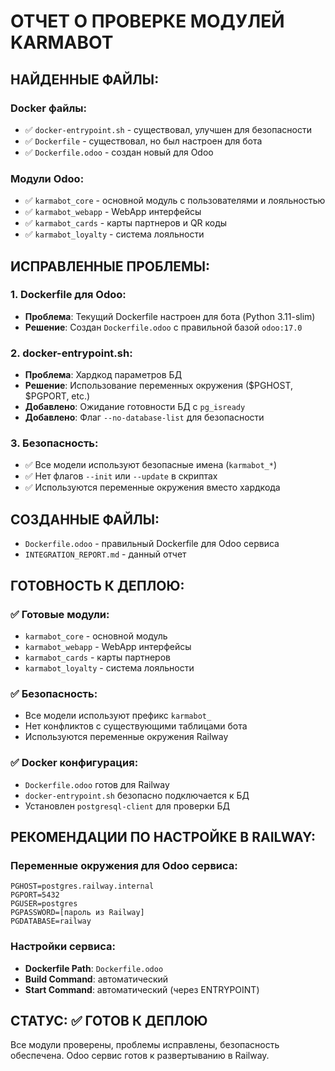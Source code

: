 # ОТЧЕТ О ПРОВЕРКЕ МОДУЛЕЙ KARMABOT

## НАЙДЕННЫЕ ФАЙЛЫ:

### Docker файлы:
- ✅ `docker-entrypoint.sh` - существовал, улучшен для безопасности
- ✅ `Dockerfile` - существовал, но был настроен для бота
- ✅ `Dockerfile.odoo` - создан новый для Odoo

### Модули Odoo:
- ✅ `karmabot_core` - основной модуль с пользователями и лояльностью
- ✅ `karmabot_webapp` - WebApp интерфейсы
- ✅ `karmabot_cards` - карты партнеров и QR коды
- ✅ `karmabot_loyalty` - система лояльности

## ИСПРАВЛЕННЫЕ ПРОБЛЕМЫ:

### 1. Dockerfile для Odoo:
- **Проблема**: Текущий Dockerfile настроен для бота (Python 3.11-slim)
- **Решение**: Создан `Dockerfile.odoo` с правильной базой `odoo:17.0`

### 2. docker-entrypoint.sh:
- **Проблема**: Хардкод параметров БД
- **Решение**: Использование переменных окружения ($PGHOST, $PGPORT, etc.)
- **Добавлено**: Ожидание готовности БД с `pg_isready`
- **Добавлено**: Флаг `--no-database-list` для безопасности

### 3. Безопасность:
- ✅ Все модели используют безопасные имена (`karmabot_*`)
- ✅ Нет флагов `--init` или `--update` в скриптах
- ✅ Используются переменные окружения вместо хардкода

## СОЗДАННЫЕ ФАЙЛЫ:

- `Dockerfile.odoo` - правильный Dockerfile для Odoo сервиса
- `INTEGRATION_REPORT.md` - данный отчет

## ГОТОВНОСТЬ К ДЕПЛОЮ:

### ✅ Готовые модули:
- `karmabot_core` - основной модуль
- `karmabot_webapp` - WebApp интерфейсы  
- `karmabot_cards` - карты партнеров
- `karmabot_loyalty` - система лояльности

### ✅ Безопасность:
- Все модели используют префикс `karmabot_`
- Нет конфликтов с существующими таблицами бота
- Используются переменные окружения Railway

### ✅ Docker конфигурация:
- `Dockerfile.odoo` готов для Railway
- `docker-entrypoint.sh` безопасно подключается к БД
- Установлен `postgresql-client` для проверки БД

## РЕКОМЕНДАЦИИ ПО НАСТРОЙКЕ В RAILWAY:

### Переменные окружения для Odoo сервиса:
```
PGHOST=postgres.railway.internal
PGPORT=5432
PGUSER=postgres
PGPASSWORD=[пароль из Railway]
PGDATABASE=railway
```

### Настройки сервиса:
- **Dockerfile Path**: `Dockerfile.odoo`
- **Build Command**: автоматический
- **Start Command**: автоматический (через ENTRYPOINT)

## СТАТУС: ✅ ГОТОВ К ДЕПЛОЮ

Все модули проверены, проблемы исправлены, безопасность обеспечена.
Odoo сервис готов к развертыванию в Railway.
